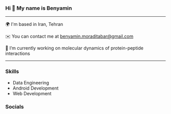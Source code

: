 ### Hi 👋 My name is Benyamin 

<hr>

🌍  I'm based in Iran, Tehran

✉️  You can contact me at benyamin.moraditabar@gmail.com

🔭 I’m currently working on molecular dynamics of protein-peptide interactions

<hr>

### Skills
* Data Engineering
* Android Development
* Web Development

### Socials
<a href="https://www.linkedin.com/in/benyamin-moraditabar" target="_blank" rel="noreferrer"><img src="https://raw.githubusercontent.com/danielcranney/readme-generator/main/public/icons/socials/linkedin.svg" width="32" height="3">
